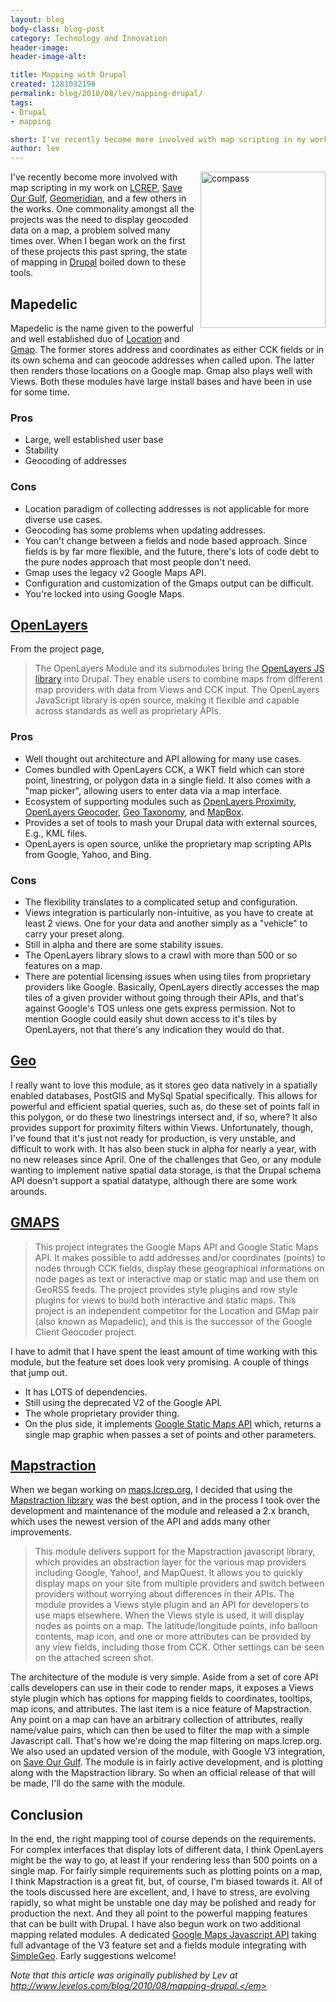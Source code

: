 ```yaml
---
layout: blog
body-class: blog-post
category: Technology and Innovation
header-image:
header-image-alt:

title: Mapping with Drupal
created: 1281032196
permalink: blog/2010/08/lev/mapping-drupal/
tags:
- Drupal
- mapping

short: I've recently become more involved with map scripting in my work on LCREP, Save Our Gulf, Geomeridian, and a few others in the works.
author: lev
---
```

<p><img alt="compass" height="250" src="http://www.levelos.com/files/compass.png" style="float: right; margin: 0 0 10px 10px; border: none" width="200" /> I&#39;ve recently become more involved with map scripting in my work on <a href="http://maps.lcrep.org">LCREP</a>, <a href="http://saveourgulf.org/observations">Save Our Gulf</a>, <a href="http://geomeridian.com">Geomeridian</a>, and a few others in the works. One commonality amongst all the projects was the need to display geocoded data on a map, a problem solved many times over. When I began work on the first of these projects this past spring, the state of mapping in <a href="http://drupal.org">Drupal</a> boiled down to these tools.</p><h2>Mapedelic</h2><p>Mapedelic is the name given to the powerful and well established duo of <a href="http://drupal.org/project/location">Location</a> and <a href="http://drupal.org/project/gmap">Gmap</a>. The former stores address and coordinates as either CCK fields or in its own schema and can geocode addresses when called upon. The latter then renders those locations on a Google map. Gmap also plays well with Views. Both these modules have large install bases and have been in use for some time.</p><h3>Pros</h3><ul><li>Large, well established user base</li><li>Stability</li><li>Geocoding of addresses</li></ul><h3>Cons</h3><ul><li>Location paradigm of collecting addresses is not applicable for more diverse use cases.</li><li>Geocoding has some problems when updating addresses.</li><li>You can&#39;t change between a fields and node based approach. Since fields is by far more flexible, and the future, there&#39;s lots of code debt to the pure nodes approach that most people don&#39;t need.</li><li>Gmap uses the legacy v2 Google Maps API.</li><li>Configuration and customization of the Gmaps output can be difficult.</li><li>You&#39;re locked into using Google Maps.</li></ul><h2><a href="http://drupal.org/project/openlayers">OpenLayers</a></h2><p>From the project page,</p><blockquote>The OpenLayers Module and its submodules bring the <a href="http://openlayers.org">OpenLayers JS library</a> into Drupal. They enable users to combine maps from different map providers with data from Views and CCK input. The OpenLayers JavaScript library is open source, making it flexible and capable across standards as well as proprietary APIs.</blockquote><h3>Pros</h3><ul><li>Well thought out architecture and API allowing for many use cases.</li><li>Comes bundled with OpenLayers CCK, a WKT field which can store point, linestring, or polygon data in a single field. It also comes with a &quot;map picker&quot;, allowing users to enter data via a map interface.</li><li>Ecosystem of supporting modules such as <a href="http://drupal.org/project/openlayers_proximity">OpenLayers Proximity</a>, <a href="http://drupal.org/project/openlayers_geocoder">OpenLayers Geocoder</a>, <a href="http://drupal.org/project/geotaxonomy">Geo Taxonomy</a>, and <a href="http://drupal.org/project/mapbox">MapBox</a>.</li><li>Provides a set of tools to mash your Drupal data with external sources, E.g., KML files.</li><li>OpenLayers is open source, unlike the proprietary map scripting APIs from Google, Yahoo, and Bing.</li></ul><h3>Cons</h3><ul><li>The flexibility translates to a complicated setup and configuration.</li><li>Views integration is particularly non-intuitive, as you have to create at least 2 views. One for your data and another simply as a &quot;vehicle&quot; to carry your preset along.</li><li>Still in alpha and there are some stability issues.</li><li>The OpenLayers library slows to a crawl with more than 500 or so features on a map.</li><li>There are potential licensing issues when using tiles from proprietary providers like Google. Basically, OpenLayers directly accesses the map tiles of a given provider without going through their APIs, and that&#39;s against Google&#39;s TOS unless one gets express permission. Not to mention Google could easily shut down access to it&#39;s tiles by OpenLayers, not that there&#39;s any indication they would do that.</li></ul><h2><a href="http://drupal.org/project/geo">Geo</a></h2><p>I really want to love this module, as it stores geo data natively in a spatially enabled databases, PostGIS and MySql Spatial specifically. This allows for powerful and efficient spatial queries, such as, do these set of points fall in this polygon, or do these two linestrings intersect and, if so, where? It also provides support for proximity filters within Views. Unfortunately, though, I&#39;ve found that it&#39;s just not ready for production, is very unstable, and difficult to work with. It has also been stuck in alpha for nearly a year, with no new releases since April. One of the challenges that Geo, or any module wanting to implement native spatial data storage, is that the Drupal schema API doesn&#39;t support a spatial datatype, although there are some work arounds.</p><h2><a href="http://drupal.org/project/gmaps">GMAPS</a></h2><blockquote>This project integrates the Google Maps API and Google Static Maps API. It makes possible to add addresses and/or coordinates (points) to nodes through CCK fields, display these geographical informations on node pages as text or interactive map or static map and use them on GeoRSS feeds. The project provides style plugins and row style plugins for views to build both interactive and static maps. This project is an independent competitor for the Location and GMap pair (also known as Mapadelic), and this is the successor of the Google Client Geocoder project.</blockquote><p>I have to admit that I have spent the least amount of time working with this module, but the feature set does look very promising. A couple of things that jump out.</p><ul><li>It has LOTS of dependencies.</li><li>Still using the deprecated V2 of the Google API.</li><li>The whole proprietary provider thing.</li><li>On the plus side, it implements <a href="http://code.google.com/apis/maps/documentation/staticmaps/">Google Static Maps API</a> which, returns a single map graphic when passes a set of points and other parameters.</li></ul><h2><a href="http://drupal.org/project/mapstraction">Mapstraction</a></h2><p>When we began working on <a href="http://maps.lcrep.org">maps.lcrep.org</a>, I decided that using the <a href="http://mapstraction.com">Mapstraction library</a> was the best option, and in the process I took over the development and maintenance of the module and released a 2.x branch, which uses the newest version of the API and adds many other improvements.</p><blockquote>This module delivers support for the Mapstraction javascript library, which provides an abstraction layer for the various map providers including Google, Yahoo!, and MapQuest. It allows you to quickly display maps on your site from multiple providers and switch between providers without worrying about differences in their APIs. The module provides a Views style plugin and an API for developers to use maps elsewhere. When the Views style is used, it will display nodes as points on a map. The latitude/longitude points, info balloon contents, map icon, and one or more attributes can be provided by any view fields, including those from CCK. Other settings can be seen on the attached screen shot.</blockquote><p>The architecture of the module is very simple. Aside from a set of core API calls developers can use in their code to render maps, it exposes a Views style plugin which has options for mapping fields to coordinates, tooltips, map icons, and attributes. The last item is a nice feature of Mapstraction. Any point on a map can have an arbitrary collection of attributes, really name/value pairs, which can then be used to filter the map with a simple Javascript call. That&#39;s how we&#39;re doing the map filtering on maps.lcrep.org. We also used an updated version of the module, with Google V3 integration, on <a href="http://saveourgulf.org">Save Our Gulf</a>. The module is in fairly active development, and is plotting along with the Mapstraction library. So when an official release of that will be made, I&#39;ll do the same with the module.</p><h2>Conclusion</h2><p>In the end, the right mapping tool of course depends on the requirements. For complex interfaces that display lots of different data, I think OpenLayers might be the way to go, at least if your rendering less than 500 points on a single map. For fairly simple requirements such as plotting points on a map, I think Mapstraction is a great fit, but, of course, I&#39;m biased towards it. All of the tools discussed here are excellent, and, I have to stress, are evolving rapidly, so what might be unstable one day may be polished and ready for production the next. And they all point to the powerful mapping features that can be built with Drupal. I have also begun work on two additional mapping related modules. A dedicated <a href="http://code.google.com/apis/maps/documentation/javascript/">Google Maps Javascript API</a> taking full advantage of the V3 feature set and a fields module integrating with <a href="http://simplegeo.com/">SimpleGeo</a>. Early suggestions welcome!</p>

<em>Note that this article was originally published by Lev at http://www.levelos.com/blog/2010/08/mapping-drupal.</em>

